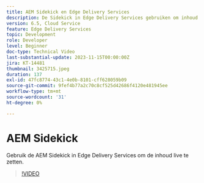 ```yaml
---
title: AEM Sidekick en Edge Delivery Services
description: De Sidekick in Edge Delivery Services gebruiken om inhoud live te zetten.
version: 6.5, Cloud Service
feature: Edge Delivery Services
topic: Development
role: Developer
level: Beginner
doc-type: Technical Video
last-substantial-update: 2023-11-15T00:00:00Z
jira: KT-14481
thumbnail: 3425715.jpeg
duration: 137
exl-id: 47fc8774-43c1-4e0b-8101-cff628059b09
source-git-commit: 9fef4b77a2c70c8cf525d42686f4120e481945ee
workflow-type: tm+mt
source-wordcount: '31'
ht-degree: 0%

---
```


# AEM Sidekick

Gebruik de AEM Sidekick in Edge Delivery Services om de inhoud live te zetten.

>[!VIDEO](https://video.tv.adobe.com/v/3425715/?learn=on)
